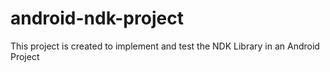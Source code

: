 # android-ndk-project
This project is created to implement and test the NDK Library in an Android Project
